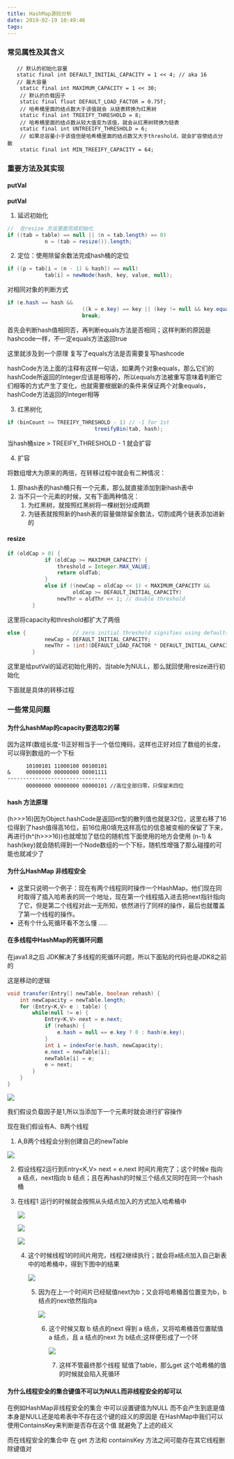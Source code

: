 ```yaml
---
title: HashMap源码分析
date: 2019-02-19 10:49:46
tags:
---
```


### 常见属性及其含义

```
   // 默认的初始化容量
   static final int DEFAULT_INITIAL_CAPACITY = 1 << 4; // aka 16
   // 最大容量
    static final int MAXIMUM_CAPACITY = 1 << 30;
    // 默认的负载因子
    static final float DEFAULT_LOAD_FACTOR = 0.75f;
    // 哈希桶里面的结点数大于该值就会 从链表转换为红黑树
    static final int TREEIFY_THRESHOLD = 8;
    // 哈希桶里面的结点数从较大值变为该值，就会从红黑树转换为链表
    static final int UNTREEIFY_THRESHOLD = 6;
    // 如果总容量小于该值但是哈希桶里面的结点数又大于threshold，就会扩容使结点分散
    static final int MIN_TREEIFY_CAPACITY = 64;
```

### 重要方法及其实现

#### putVal

**putVal**

1. 延迟初始化	

```java
//  在resize 方法里面完成初始化
if ((tab = table) == null || (n = tab.length) == 0)
            n = (tab = resize()).length;
```

2. 定位：使用除留余数法完成hash桶的定位

```java
if ((p = tab[i = (n - 1) & hash]) == null)
            tab[i] = newNode(hash, key, value, null);
```

对相同对象的判断方式

```java
if (e.hash == hash &&
                        ((k = e.key) == key || (key != null && key.equals(k))))
                        break;
```

首先会判断hash值相同否，再判断equals方法是否相同；这样判断的原因是hashcode一样，不一定equals方法返回true

这里就涉及到一个原理 复写了equals方法是否需要复写hashcode

hashCode方法上面的注释有这样一句话，如果两个对象equals，那么它们的hashCode所返回的Integer应该是相等的，所以equals方法被重写意味着判断它们相等的方式产生了变化，也就需要根据新的条件来保证两个对象equals，hashCode方法返回的Integer相等

3. 红黑树化

```java
if (binCount >= TREEIFY_THRESHOLD - 1) // -1 for 1st
                            treeifyBin(tab, hash);
```

当hash桶size > TREEIFY_THRESHOLD - 1 就会扩容

4. 扩容

将数组增大为原来的两倍，在转移过程中就会有二种情况：

1. 原hash表的hash桶只有一个元素，那么就直接添加到新hash表中
2. 当不只一个元素的时候，又有下面两种情况：
   1. 为红黑树，就按照红黑树将一棵树划分成两颗
   2. 为链表就按照新的hash表的容量做除留余数法，切割成两个链表添加进新的

#### resize

```java
if (oldCap > 0) {
            if (oldCap >= MAXIMUM_CAPACITY) {
                threshold = Integer.MAX_VALUE;
                return oldTab;
            }
            else if ((newCap = oldCap << 1) < MAXIMUM_CAPACITY &&
                     oldCap >= DEFAULT_INITIAL_CAPACITY)
                newThr = oldThr << 1; // double threshold
        }
```

这里将capacity和threshold都扩大了两倍

```java
else {               // zero initial threshold signifies using defaults
            newCap = DEFAULT_INITIAL_CAPACITY;
            newThr = (int)(DEFAULT_LOAD_FACTOR * DEFAULT_INITIAL_CAPACITY);
        }
```

这里是给putVal的延迟初始化用的，当table为NULL，那么就回使用resize进行初始化

下面就是具体的转移过程

### 一些常见问题

 #### 为什么hashMap的capacity要选取2的幂

因为这样(数组长度-1)正好相当于一个低位掩码，这样也正好对应了数组的长度，可以得到数组的一个下标

```
      10100101 11000100 00100101 	
&     00000000 00000000 00001111
--------------------------------
      00000000 00000000 00000101 //高位全部归零，只保留末四位
```

#### hash 方法原理

(h>>>16)因为Object.hashCode是返回int型的散列值也就是32位，这里右移了16位得到了hash值得高16位，前16位用0填充这样高位的信息被变相的保留了下来，再进行(h^(h>>>16))也就增加了低位的随机性下面使用的地方会使用 (n-1) & hash(key)就会随机得到一个Node数组的一个下标，随机性增强了那么碰撞的可能也就减少了

#### 为什么HashMap 非线程安全

- 这里只说明一个例子：现在有两个线程同时操作一个HashMap，他们现在同时取得了插入哈希表的同一个地址，现在第一个线程插入进去把next指针指向了它，但是第二个线程对此一无所知，依然进行了同样的操作，最后也就覆盖了第一个线程的操作。
- 还有个什么死循环看不怎么懂  .....

#### 在多线程中HashMap的死循环问题

在java1.8之后 JDK解决了多线程的死循环问题，所以下面贴的代码也是JDK8之前的

这是移动的逻辑

```java
void transfer(Entry[] newTable, boolean rehash) {
    int newCapacity = newTable.length;
    for (Entry<K,V> e : table) {
        while(null != e) {
            Entry<K,V> next = e.next;
            if (rehash) {
                e.hash = null == e.key ? 0 : hash(e.key);
            }
            int i = indexFor(e.hash, newCapacity);
            e.next = newTable[i];
            newTable[i] = e;
            e = next;
        }
    }
}
```

![](https://upload-images.jianshu.io/upload_images/2184951-67e51136429ece4c.png?imageMogr2/auto-orient/strip%7CimageView2/2/w/642/format/webp)

我们假设负载因子是1,所以当添加下一个元素时就会进行扩容操作

现在我们假设有A、B两个线程

1. A,B两个线程会分别创建自己的newTable

![](https://upload-images.jianshu.io/upload_images/2184951-c133d983c8c10681.png?imageMogr2/auto-orient/strip%7CimageView2/2/w/688/format/webp)

2. 假设线程2运行到Entry<K,V> next = e.next 时间片用完了；这个时候e 指向 a 结点，next指向 b 结点；且在再hash的时候三个结点又同时在同一个hash桶

3. 在线程1 运行的时候就会按照从头结点加入的方式加入哈希桶中

   ![](https://upload-images.jianshu.io/upload_images/2184951-518ce8a7dc3a5532.png?imageMogr2/auto-orient/strip%7CimageView2/2/w/378/format/webp)

   ![](https://upload-images.jianshu.io/upload_images/2184951-7559a35b8518c6a3.png?imageMogr2/auto-orient/strip%7CimageView2/2/w/564/format/webp)

   ![](https://upload-images.jianshu.io/upload_images/2184951-5666ecf1ef7c07cf.png?imageMogr2/auto-orient/strip%7CimageView2/2/w/706/format/webp)

   4. 这个时候线程1的时间片用完，线程2继续执行；就会将a结点加入自己新表中的哈希桶中，得到下图中的结果

      ![](https://upload-images.jianshu.io/upload_images/2184951-e2ac2c451982183b.png?imageMogr2/auto-orient/strip%7CimageView2/2/w/640/format/webp)

      5. 因为在上一个时间片已经赋值next为b；又会将哈希桶首位置变为b，b结点的next依然指向a

         ![](https://upload-images.jianshu.io/upload_images/2184951-cdede0c2ed25216c.png?imageMogr2/auto-orient/strip%7CimageView2/2/w/646/format/webp)

         6. 这个时候又取 b 结点的next 得到 a 结点，又将哈希桶首位置赋值 a 结点，且 a 结点的next 为 b结点;这样便形成了一个环

            ![](https://upload-images.jianshu.io/upload_images/2184951-ea3e9c3d3a407f01.png?imageMogr2/auto-orient/strip%7CimageView2/2/w/670/format/webp)

            7. 这样不管最终那个线程 赋值了table，那么get 这个哈希桶的值的时候就会陷入死循环

#### 为什么线程安全的集合键值不可以为NULL而非线程安全的却可以

在例如HashMap非线程安全的集合 中可以设置键值为NULL 而不会产生到底是值本身是NULL还是哈希表中不存在这个键的歧义的原因是  在HashMap中我们可以使用ContainsKey来判断是否存在这个值 就避免了上述的歧义

而在线程安全的集合中	在 get 方法和 containsKey 方法之间可能存在其它线程删除键值对
